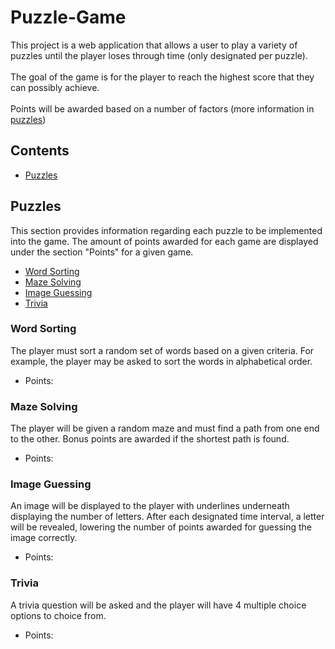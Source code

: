 # Puzzle-Game
This project is a web application that allows a user to play a variety of puzzles until the player loses through time (only designated per puzzle). 
<br><br>
The goal of the game is for the player to reach the highest score that they can possibly achieve.
<br><br>
Points will be awarded based on a number of factors (more information in [puzzles](#puzzles))

## Contents
* [Puzzles](#puzzles)

## Puzzles
This section provides information regarding each puzzle to be implemented into the game. The amount of points awarded for each game are displayed under the section "Points" for a given game.
* [Word Sorting](#word-sorting)
* [Maze Solving](#maze-solving)
* [Image Guessing](#image-guessing)
* [Trivia](#trivia)

### Word Sorting
The player must sort a random set of words based on a given criteria. For example, the player may be asked to sort the words in alphabetical order.
* Points:

### Maze Solving
The player will be given a random maze and must find a path from one end to the other. Bonus points are awarded if the shortest path is found.
* Points:

### Image Guessing
An image will be displayed to the player with underlines underneath displaying the number of letters. After each designated time interval, a letter will be revealed, lowering the number of points awarded for guessing the image correctly.
* Points:

### Trivia
A trivia question will be asked and the player will have 4 multiple choice options to choice from.
* Points:

